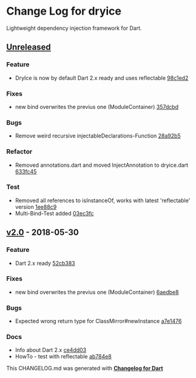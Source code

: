 # Change Log for dryice
Lightweight dependency injection framework for Dart.

## [Unreleased](http://github.com/mikemitterer/dryice/compare/v2.0...HEAD)

### Feature
* DryIce is now by default Dart 2.x ready and uses reflectable [98c1ed2](https://github.com/mikemitterer/dryice/commit/98c1ed2701b1dff22f7595e074976ff039d5bd79)

### Fixes
* new bind overwrites the previus one (ModuleContainer) [357dcbd](https://github.com/mikemitterer/dryice/commit/357dcbdbe3b03e00713917183c55da4aa44bcccb)

### Bugs
* Remove weird recursive injectableDeclarations-Function [28a92b5](https://github.com/mikemitterer/dryice/commit/28a92b5c5def71879481db0f968450b8f29c0b75)

### Refactor
* Removed annotations.dart and moved InjectAnnotation to dryice.dart [633fc45](https://github.com/mikemitterer/dryice/commit/633fc45a878f67c0a163679bde3e17575fa33ca5)

### Test
* Removed all references to isInstanceOf, works with latest 'reflectable' version [1ee88c9](https://github.com/mikemitterer/dryice/commit/1ee88c953e37373d636d261afba6a12881c6d0ea)
* Multi-Bind-Test added [03ec3fc](https://github.com/mikemitterer/dryice/commit/03ec3fc3464e5a7ef5bac1a53fca7707ba275197)

## [v2.0](http://github.com/mikemitterer/dryice/compare/v1.8...v2.0) - 2018-05-30

### Feature
* Dart 2.x ready [52cb383](https://github.com/mikemitterer/dryice/commit/52cb383656d38dcfc6df68ff272a1f630ad9d6ea)

### Fixes
* new bind overwrites the previus one (ModuleContainer) [6aedbe8](https://github.com/mikemitterer/dryice/commit/6aedbe82c6eaf9fdda051d36cdf1f51c576abc98)

### Bugs
* Expected wrong return type for ClassMirror#newInstance [a7e1476](https://github.com/mikemitterer/dryice/commit/a7e147646d42d982401c98a99ef7eeef77c592ba)

### Docs
* Info about Dart 2.x [ce4dd03](https://github.com/mikemitterer/dryice/commit/ce4dd03c921a8b40663f04df27aa0b6ad490d657)
* HowTo - test with reflectable [ab784e8](https://github.com/mikemitterer/dryice/commit/ab784e82f40efea0fcf4d44122f030d80af0d80c)


This CHANGELOG.md was generated with [**Changelog for Dart**](https://pub.dartlang.org/packages/changelog)
